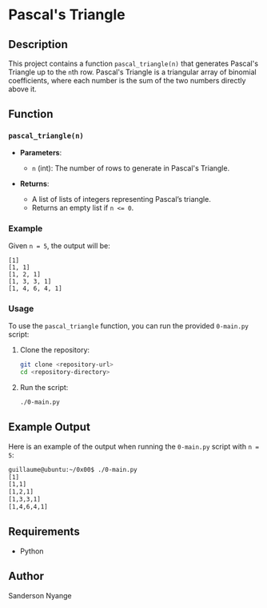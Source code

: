 # Pascal's Triangle

## Description

This project contains a function `pascal_triangle(n)` that generates Pascal's Triangle up to the `n`th row. Pascal's Triangle is a triangular array of binomial coefficients, where each number is the sum of the two numbers directly above it.

## Function

### `pascal_triangle(n)`

- **Parameters**: 
  - `n` (int): The number of rows to generate in Pascal's Triangle.
  
- **Returns**:
  - A list of lists of integers representing Pascal’s triangle.
  - Returns an empty list if `n <= 0`.

### Example

Given `n = 5`, the output will be:

```
[1]
[1, 1]
[1, 2, 1]
[1, 3, 3, 1]
[1, 4, 6, 4, 1]
```

### Usage

To use the `pascal_triangle` function, you can run the provided `0-main.py` script:

1. Clone the repository:
   ```bash
   git clone <repository-url>
   cd <repository-directory>
   ```

2. Run the script:
   ```bash
   ./0-main.py
   ```

## Example Output

Here is an example of the output when running the `0-main.py` script with `n = 5`:

```bash
guillaume@ubuntu:~/0x00$ ./0-main.py
[1]
[1,1]
[1,2,1]
[1,3,3,1]
[1,4,6,4,1]
```

## Requirements

- Python

## Author

Sanderson Nyange
```


